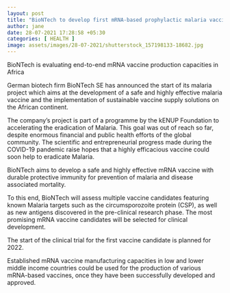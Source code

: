 ```yaml
---
layout: post
title: "BioNTech to develop first mRNA-based prophylactic malaria vaccine"
author: jane 
date: 28-07-2021 17:28:58 +05:30 
categories: [ HEALTH ] 
image: assets/images/28-07-2021/shutterstock_157198133-18682.jpg
---
```

BioNTech is evaluating end-to-end mRNA vaccine production capacities in Africa

German biotech firm BioNTech SE has announced the start of its malaria project which aims at the development of a safe and highly effective malaria vaccine and the implementation of sustainable vaccine supply solutions on the African continent.

The company’s project is part of a programme by the kENUP Foundation to accelerating the eradication of Malaria. This goal was out of reach so far, despite enormous financial and public health efforts of the global community. The scientific and entrepreneurial progress made during the COVID-19 pandemic raise hopes that a highly efficacious vaccine could soon help to eradicate Malaria.

BioNTech aims to develop a safe and highly effective mRNA vaccine with durable protective immunity for prevention of malaria and disease associated mortality.

To this end, BioNTech will assess multiple vaccine candidates featuring known Malaria targets such as the circumsporozoite protein (CSP), as well as new antigens discovered in the pre-clinical research phase. The most promising mRNA vaccine candidates will be selected for clinical development.

The start of the clinical trial for the first vaccine candidate is planned for 2022.

Established mRNA vaccine manufacturing capacities in low and lower middle income countries could be used for the production of various mRNA-based vaccines, once they have been successfully developed and approved.